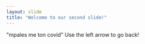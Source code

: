 ```yaml
---
layout: slide
title: "Welcome to our second slide!"
---
```

"mpales me ton covid"
Use the left arrow to go back!
